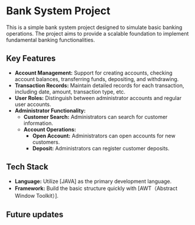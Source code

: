 # Bank System Project

This is a simple bank system project designed to simulate basic banking operations. The project aims to provide a scalable foundation to implement fundamental banking functionalities.

## Key Features

- **Account Management:** Support for creating accounts, checking account balances, transferring funds, depositing, and withdrawing.
- **Transaction Records:** Maintain detailed records for each transaction, including date, amount, transaction type, etc.
- **User Roles:** Distinguish between administrator accounts and regular user accounts.
- **Administrator Functionality:**
  - **Customer Search:** Administrators can search for customer information.
  - **Account Operations:**
    - **Open Account:** Administrators can open accounts for new customers.
    - **Deposit:** Administrators can register customer deposits.

## Tech Stack

- **Language:** Utilize [JAVA] as the primary development language.
- **Framework:** Build the basic structure quickly with [AWT（Abstract Window Toolkit）].

## Future updates


